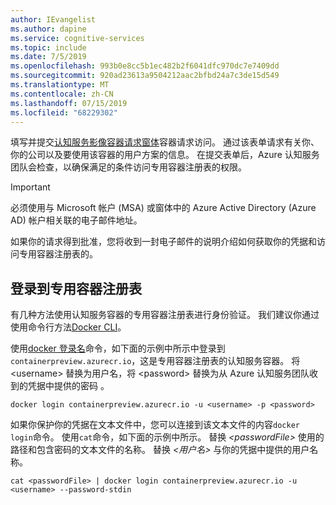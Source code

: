 ```yaml
---
author: IEvangelist
ms.author: dapine
ms.service: cognitive-services
ms.topic: include
ms.date: 7/5/2019
ms.openlocfilehash: 993b0e8cc5b1ec482b2f6041dfc970dc7e7409dd
ms.sourcegitcommit: 920ad23613a9504212aac2bfbd24a7c3de15d549
ms.translationtype: MT
ms.contentlocale: zh-CN
ms.lasthandoff: 07/15/2019
ms.locfileid: "68229302"
---
```

填写并提交[认知服务影像容器请求窗体](https://aka.ms/VisionContainersPreview)容器请求访问。 通过该表单请求有关你、你的公司以及要使用该容器的用户方案的信息。 在提交表单后，Azure 认知服务团队会检查，以确保满足的条件访问专用容器注册表的权限。

> [!IMPORTANT]
> 必须使用与 Microsoft 帐户 (MSA) 或窗体中的 Azure Active Directory (Azure AD) 帐户相关联的电子邮件地址。

如果你的请求得到批准，您将收到一封电子邮件的说明介绍如何获取你的凭据和访问专用容器注册表的。

## <a name="log-in-to-the-private-container-registry"></a>登录到专用容器注册表

有几种方法使用认知服务容器的专用容器注册表进行身份验证。 我们建议你通过使用命令行方法[Docker CLI](https://docs.docker.com/engine/reference/commandline/cli/)。

使用[docker 登录名](https://docs.docker.com/engine/reference/commandline/login/)命令，如下面的示例中所示中登录到`containerpreview.azurecr.io`，这是专用容器注册表的认知服务容器。 将 \<username\> 替换为用户名，将 \<password\> 替换为从 Azure 认知服务团队收到的凭据中提供的密码   。

```
docker login containerpreview.azurecr.io -u <username> -p <password>
```

如果你保护你的凭据在文本文件中，您可以连接到该文本文件的内容`docker login`命令。 使用`cat`命令，如下面的示例中所示。 替换 *\<passwordFile\>* 使用的路径和包含密码的文本文件的名称。 替换 *\<用户名\>* 与你的凭据中提供的用户名称。

```
cat <passwordFile> | docker login containerpreview.azurecr.io -u <username> --password-stdin
```

